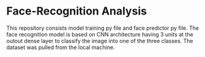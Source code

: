 # Face-Recognition Analysis
This repository consists model training py file and face predictor py file. The face recognition model is based on CNN architecture having 3 units at the outout dense layer to classify the image into one of the three classes. The dataset was pulled from the local machine.
